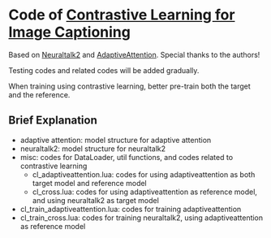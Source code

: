 # Code of [Contrastive Learning for Image Captioning](https://arxiv.org/abs/1710.02534)

Based on [Neuraltalk2](https://github.com/karpathy/neuraltalk2) and [AdaptiveAttention](https://github.com/jiasenlu/AdaptiveAttention). Special thanks to the authors!

Testing codes and related codes will be added gradually.

When training using contrastive learning, better pre-train both the target and the reference.

## Brief Explanation 

- adaptive attention: model structure for adaptive attention
- neuraltalk2: model structure for neuraltalk2
- misc: codes for DataLoader, util functions, and codes related to contrastive learning
	- cl_adaptiveattention.lua: codes for using adaptiveattention as both target model and reference model
	- cl_cross.lua: codes for using adaptiveattention as reference model, and using neuraltalk2 as target model
- cl_train_adaptiveattention.lua: codes for training adaptiveattention
- cl_train_cross.lua: codes for training neuraltalk2, using adaptiveattention as reference model



